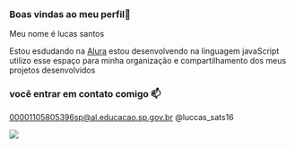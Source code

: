### Boas vindas ao meu perfil👋

Meu nome é lucas santos 

Estou esdudando na [Alura](https://www.alura.com.br)
estou desenvolvendo  na linguagem javaScript
utilizo esse espaço para minha organização  e compartilhamento dos meus projetos desenvolvidos 

 ### você  entrar em contato comigo 📫
 00001105805396sp@al.educacao.sp.gov.br 
 @luccas_sats16

![](https://media1.tenor.com/m/CA0GtrBCmLAAAAAC/sinal-da.gif)
 
